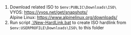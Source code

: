 1. Download related ISO to `$env:PUBLIC\Downloads\ISO\`  
   VYOS: https://vyos.net/get/snapshots/  
   Alpine Linux: https://www.alpinelinux.org/downloads/
2. Run script [.\New-HardLink.bat](Create-HardLink.ps1) to create ISO hardlink from `$env:USERPROFILE\Downloads\ISO\` to this folder